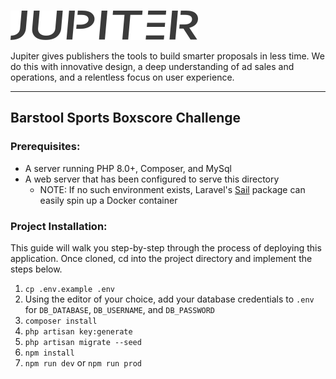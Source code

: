<br>

![Jupiter Order Management System](/public/images/jupiter_logo.svg)

Jupiter gives publishers the tools to build smarter proposals in less time. We do this with innovative design, a deep understanding of ad sales and operations, and a relentless focus on user experience.
<hr>

## Barstool Sports Boxscore Challenge

### Prerequisites:
- A server running PHP 8.0+, Composer, and MySql
- A web server that has been configured to serve this directory
    - NOTE: If no such environment exists, Laravel's <a href="https://laravel.com/docs/master/sail#installing-sail-into-existing-applications">Sail</a> package can easily spin up a Docker container


### Project Installation:
This guide will walk you step-by-step through the process of deploying this application.  Once cloned, cd into the project directory and implement the steps below.

1. `cp .env.example .env`
2. Using the editor of your choice, add your database credentials to `.env` for `DB_DATABASE`, `DB_USERNAME`, and `DB_PASSWORD`
3. `composer install`
4. `php artisan key:generate`
5. `php artisan migrate --seed`
6. `npm install`
7. `npm run dev` or `npm run prod`



